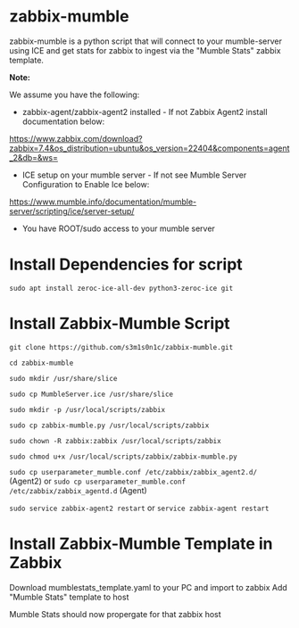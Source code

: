 # zabbix-mumble

zabbix-mumble is a python script that will connect to your mumble-server using ICE and get stats for zabbix to ingest via the "Mumble Stats" zabbix template.

****Note:****

We assume you have the following:

* zabbix-agent/zabbix-agent2 installed - If not Zabbix Agent2 install documentation below:

https://www.zabbix.com/download?zabbix=7.4&os_distribution=ubuntu&os_version=22404&components=agent_2&db=&ws=

* ICE setup on your mumble server - If not see Mumble Server Configuration to Enable Ice below:

https://www.mumble.info/documentation/mumble-server/scripting/ice/server-setup/

* You have ROOT/sudo access to your mumble server


# Install Dependencies for script

`sudo apt install zeroc-ice-all-dev python3-zeroc-ice git`

# Install Zabbix-Mumble Script

`git clone https://github.com/s3m1s0n1c/zabbix-mumble.git`

`cd zabbix-mumble`

`sudo mkdir /usr/share/slice`

`sudo cp MumbleServer.ice /usr/share/slice`

`sudo mkdir -p /usr/local/scripts/zabbix`

`sudo cp zabbix-mumble.py /usr/local/scripts/zabbix`

`sudo chown -R zabbix:zabbix /usr/local/scripts/zabbix`

`sudo chmod u+x /usr/local/scripts/zabbix/zabbix-mumble.py`

`sudo cp userparameter_mumble.conf /etc/zabbix/zabbix_agent2.d/` (Agent2) or `sudo cp userparameter_mumble.conf /etc/zabbix/zabbix_agentd.d` (Agent)

`sudo service zabbix-agent2 restart` or `service zabbix-agent restart`

# Install Zabbix-Mumble Template in Zabbix

Download mumblestats_template.yaml to your PC and import to zabbix
Add "Mumble Stats" template to host

Mumble Stats should now propergate for that zabbix host


